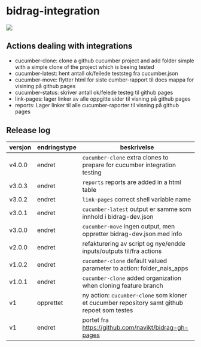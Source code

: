 # bidrag-integration
![](https://github.com/navikt/bidrag-integration/workflows/build%20actions/badge.svg)

## Actions dealing with integrations

- cucumber-clone: clone a github cucumber project and add folder simple with a simple clone of the project which is beeing tested
- cucumber-latest: hent antall ok/feilede teststeg fra cucumber.json
- cucumber-move: flytter html for siste cumber-rapport til docs mappa for visining på github pages
- cucumber-status: skriver antall ok/felede testeg til github pages
- link-pages: lager linker av alle oppgitte sider til visning på github pages
- reports: Lager linker til alle cucumber-raporter til visning på github pages

## Release log

versjon | endringstype | beskrivelse
---|---|---
v4.0.0 | endret | `cucumber-clone` extra clones to prepare for cucumber integration testing 
v3.0.3 | endret | `reports` reports are added in a html table
v3.0.2 | endret | `link-pages` correct shell variable name
v3.0.1 | endret | `cucumber-latest` output er samme som innhold i bidrag-dev.json
v3.0.0 | endret | `cucumber-move` ingen output, men oppretter bidrag-dev.json med info
v2.0.0 | endret | refakturering av script og nye/endde inputs/outputs til/fra actions
v1.0.2 | endret | `cucumber-clone` default valued parameter to action: folder_nais_apps
v1.0.1 | endret | `cucumber-clone` added organization when cloning feature branch
v1 | opprettet | ny action: `cucumber-clone` som kloner et cucumber repository samt github repoet som testes
v1 | endret | portet fra https://github.com/navikt/bidrag-gh-pages
